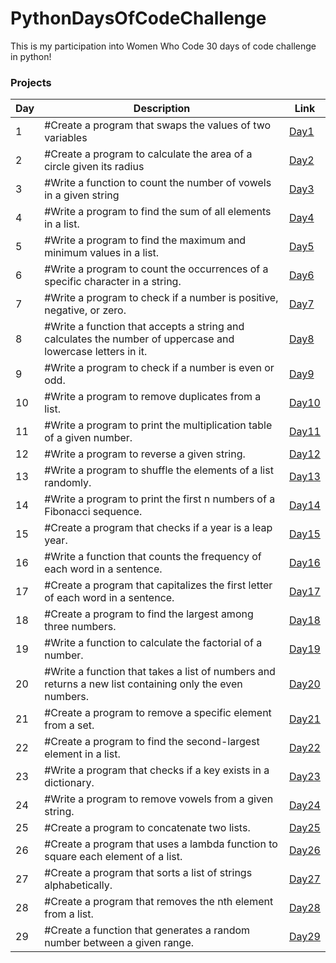 # PythonDaysOfCodeChallenge

This is my participation into Women Who Code 30 days of code challenge in python!

### Projects

| Day | Description                                                          | Link                                                                                          |
| --- | -------------------------------------------------------------------- | --------------------------------------------------------------------------------------------- |
| 1   | #Create a program that swaps the values of two variables             | <a href="https://github.com/staceyjf/WWW_python_challenge/blob/main/challenges/challenge1.py">Day1</a> |
| 2   | #Create a program to calculate the area of a circle given its radius | <a href="https://github.com/staceyjf/WWW_python_challenge/blob/main/challenges/challenge2.py">Day2</a> |
| 3   | #Write a function to count the number of vowels in a given string | <a href="https://github.com/staceyjf/WWW_python_challenge/blob/main/challenges/challenge3.py">Day3</a> |
| 4   | #Write a program to find the sum of all elements in a list. | <a href="https://github.com/staceyjf/WWW_python_challenge/blob/main/challenges/challenge4.py">Day4</a> |
| 5  | #Write a program to find the maximum and minimum values in a list. | <a href="https://github.com/staceyjf/WWW_python_challenge/blob/main/challenges/challenge5.py">Day5</a> |
| 6   | #Write a program to count the occurrences of a specific character in a string. | <a href="https://github.com/staceyjf/WWW_python_challenge/blob/main/challenges/challenge6.py">Day6</a> |
| 7   | #Write a program to check if a number is positive, negative, or zero. | <a href="https://github.com/staceyjf/WWW_python_challenge/blob/main/challenges/challenge7.py">Day7</a> |
| 8  | #Write a function that accepts a string and calculates the number of uppercase and lowercase letters in it. | <a href="https://github.com/staceyjf/WWW_python_challenge/blob/main/challenges/challenge8.py">Day8</a> |
| 9 | #Write a program to check if a number is even or odd. | <a href="https://github.com/staceyjf/WWW_python_challenge/blob/main/challenges/challenge9.py">Day9</a> |
| 10 | #Write a program to remove duplicates from a list. | <a href="https://github.com/staceyjf/WWW_python_challenge/blob/main/challenges/challenge10.py">Day10</a> |
| 11  | #Write a program to print the multiplication table of a given number. | <a href="https://github.com/staceyjf/WWW_python_challenge/blob/main/challenges/challenge11.py">Day11</a> |
| 12  | #Write a program to reverse a given string. | <a href="https://github.com/staceyjf/WWW_python_challenge/blob/main/challenges/challenge12.py">Day12</a> |
| 13  | #Write a program to shuffle the elements of a list randomly. | <a href="https://github.com/staceyjf/WWW_python_challenge/blob/main/challenges/challenge13.py">Day13</a> |
| 14  | #Write a program to print the first n numbers of a Fibonacci sequence. | <a href="https://github.com/staceyjf/WWW_python_challenge/blob/main/challenges/challenge14.py">Day14</a> |
| 15  | #Create a program that checks if a year is a leap year. | <a href="https://github.com/staceyjf/WWW_python_challenge/blob/main/challenges/challenge15.py">Day15</a> |
| 16  | #Write a function that counts the frequency of each word in a sentence. | <a href="https://github.com/staceyjf/WWW_python_challenge/blob/main/challenges/challenge16.py">Day16</a> |
| 17  | #Create a program that capitalizes the first letter of each word in a sentence. | <a href="https://github.com/staceyjf/WWW_python_challenge/blob/main/challenges/challenge17.py">Day17</a> |
| 18  | #Create a program to find the largest among three numbers. | <a href="https://github.com/staceyjf/WWW_python_challenge/blob/main/challenges/challenge18.py">Day18</a> |
| 19  | #Write a function to calculate the factorial of a number. | <a href="https://github.com/staceyjf/WWW_python_challenge/blob/main/challenges/challenge19.py">Day19</a> |
| 20  | #Write a function that takes a list of numbers and returns a new list containing only the even numbers.| <a href="https://github.com/staceyjf/WWW_python_challenge/blob/main/challenges/challenge20.py">Day20</a> |
| 21  | #Create a program to remove a specific element from a set.| <a href="https://github.com/staceyjf/WWW_python_challenge/blob/main/challenges/challenge21.py">Day21</a> |
| 22  | #Create a program to find the second-largest element in a list.| <a href="https://github.com/staceyjf/WWW_python_challenge/blob/main/challenges/challenge22.py">Day22</a> |
| 23  | #Write a program that checks if a key exists in a dictionary.| <a href="https://github.com/staceyjf/WWW_python_challenge/blob/main/challenges/challenge23.py">Day23</a> |
| 24  | #Write a program to remove vowels from a given string.| <a href="https://github.com/staceyjf/WWW_python_challenge/blob/main/challenges/challenge24.py">Day24</a> |
| 25  | #Create a program to concatenate two lists.| <a href="https://github.com/staceyjf/WWW_python_challenge/blob/main/challenges/challenge25.py">Day25</a> |
| 26  | #Create a program that uses a lambda function to square each element of a list.| <a href="https://github.com/staceyjf/WWW_python_challenge/blob/main/challenges/challenge26.py">Day26</a> |
| 27  | #Create a program that sorts a list of strings alphabetically.| <a href="https://github.com/staceyjf/WWW_python_challenge/blob/main/challenges/challenge27.py">Day27</a> |
| 28  | #Create a program that removes the nth element from a list.| <a href="https://github.com/staceyjf/WWW_python_challenge/blob/main/challenges/challenge28.py">Day28</a> |
| 29  | #Create a function that generates a random number between a given range.| <a href="https://github.com/staceyjf/WWW_python_challenge/blob/main/challenges/challenge29.py">Day29</a> |
